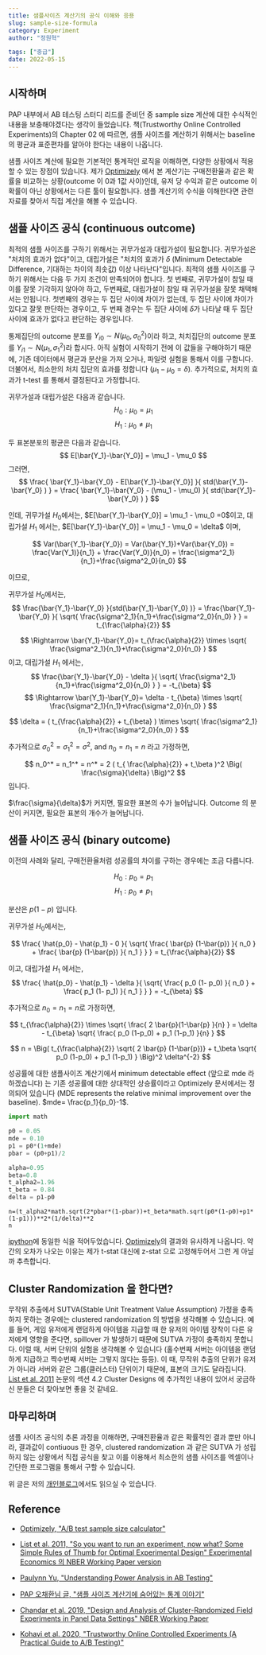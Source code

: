 ```yaml
---
title: 샘플사이즈 계산기의 공식 이해와 응용
slug: sample-size-formula
category: Experiment
author: "정원혁"

tags: ["중급"]
date: 2022-05-15
---
```


## 시작하며 

PAP 내부에서 AB 테스팅 스터디 리드를 준비던 중 sample size 계산에 대한 수식적인 내용을 보충해야겠다는 생각이 들었습니다. 책(Trustworthy Online Controlled Experiments)의 Chapter 02 에 따르면, 샘플 사이즈를 계산하기 위해서는 baseline 의 평균과 표준편차를 알아야 한다는 내용이 나옵니다.

샘플 사이즈 계산에 필요한 기본적인 통계적인 로직을 이해하면, 다양한 상황에서 적용할 수 있는 장점이 있습니다. 제가 [Optimizely](https://www.optimizely.com/sample-size-calculator/?conversion=5&effect=10&significance=95) 에서 본 계산기는 구매전환율과 같은 확률을 비교하는 상황(outcome 이 0과 1값 사이)인데, 유저 당 수익과 같은 outcome 이 확률이 아닌 상황에서는 다른 툴이 필요합니다. 샘플 계산기의 수식을 이해한다면 관련 자료를 찾아서 직접 계산을 해볼 수 있습니다.

## 샘플 사이즈 공식 (continuous outcome)

최적의 샘플 사이즈를 구하기 위해서는 귀무가설과 대립가설이 필요합니다. 귀무가설은 "처치의 효과가 없다"이고, 대립가설은 "처치의 효과가 $\delta$ (Minimum Detectable Difference, 기대하는 차이의 최솟값) 이상 나타난다"입니다. 최적의 샘플 사이즈를 구하기 위해서는 다음 두 가지 조건이 만족되어야 합니다. 첫 번째로, 귀무가설이 참일 때 이를 잘못 기각하지 않아야 하고, 두번째로, 대립가설이 참일 때 귀무가설을 잘못 채택해서는 안됩니다. 첫번째의 경우는 두 집단 사이에 차이가 없는데, 두 집단 사이에 차이가 있다고 잘못 판단하는 경우이고, 두 번째 경우는 두 집단 사이에 $\delta$가 나타날 때 두 집단 사이에 효과가 없다고 판단하는 경우입니다.

통제집단의 outcome 분포를 $Y_{i0} \sim N(\mu_0, \sigma_0^2)$이라 하고, 처치집단의 outcome 분포를 $Y_{i1} \sim N(\mu_1, \sigma_1^2)$라 합시다. 아직 실험이 시작하기 전에 이 값들을 구해야하기 때문에, 기존 데이터에서 평균과 분산을 가져 오거나, 파일럿 실험을 통해서 이를 구합니다. 더불어서, 최소한의 처치 집단의 효과를 정합니다 ($\mu_1 - \mu_0 = \delta$). 추가적으로, 처치의 효과가 t-test 를 통해서 결정된다고 가정합니다. 

귀무가설과 대립가설은 다음과 같습니다.
$$
H_0 : \mu_0 = \mu_1
$$
$$
H_1 : \mu_0 \ne \mu_1
$$

두 표본분포의 평균은 다음과 같습니다.
$$
E[\bar{Y_1}-\bar{Y_0}] = \mu_1 - \mu_0
$$
그러면, 
$$
\frac{ \bar{Y_1}-\bar{Y_0} - E[\bar{Y_1}-\bar{Y_0}] }{ std(\bar{Y_1}-\bar{Y_0} ) } = \frac{ \bar{Y_1}-\bar{Y_0} - (\mu_1 - \mu_0) }{ std(\bar{Y_1}-\bar{Y_0} ) } 
$$

인데, 귀무가설 $H_0$에서는, $E[\bar{Y_1}-\bar{Y_0}] = \mu_1 - \mu_0 =0$이고, 대립가설 $H_1$ 에서는, $E[\bar{Y_1}-\bar{Y_0}] = \mu_1 - \mu_0 = \delta$ 이며,

$$
Var(\bar{Y_1}-\bar{Y_0}) = Var(\bar{Y_1})+Var(\bar{Y_0}) = \frac{Var(Y_1)}{n_1} + \frac{Var(Y_0)}{n_0} = \frac{\sigma^2_1}{n_1}+\frac{\sigma^2_0}{n_0} 
$$

이므로, 

귀무가설 $H_0$에서는, 
$$
\frac{\bar{Y_1}-\bar{Y_0} }{std(\bar{Y_1}-\bar{Y_0} )} = \frac{\bar{Y_1}-\bar{Y_0} }{ \sqrt{ \frac{\sigma^2_1}{n_1}+\frac{\sigma^2_0}{n_0}  } }  = t_{\frac{\alpha}{2}}
$$

$$
	\Rightarrow \bar{Y_1}-\bar{Y_0}=  t_{\frac{\alpha}{2}} \times \sqrt{ \frac{\sigma^2_1}{n_1}+\frac{\sigma^2_0}{n_0} }
$$
이고, 대립가설 $H_1$ 에서는, 
$$
\frac{\bar{Y_1}-\bar{Y_0} - \delta }{ \sqrt{ \frac{\sigma^2_1}{n_1}+\frac{\sigma^2_0}{n_0}  } }  = -t_{\beta}
$$
$$
	\Rightarrow \bar{Y_1}-\bar{Y_0}=  \delta - t_{\beta} \times \sqrt{ \frac{\sigma^2_1}{n_1}+\frac{\sigma^2_0}{n_0} }
$$


$$
\delta = ( t_{\frac{\alpha}{2}} + t_{\beta} ) \times \sqrt{ \frac{\sigma^2_1}{n_1}+\frac{\sigma^2_0}{n_0} } 
$$

추가적으로 $\sigma_0^2 = \sigma_1^2 = \sigma^2$, and $n_0 = n_1 = n$ 라고 가정하면, 

$$
	n_0^* = n_1^* = n^* = 2 ( t_{ \frac{\alpha}{2}} + t_\beta )^2 \Big( \frac{\sigma}{\delta} \Big)^2
$$
입니다. 

$\frac{\sigma}{\delta}$가 커지면, 필요한 표본의 수가 늘어납니다. Outcome 의 분산이 커지면, 필요한 표본의 개수가 늘어납니다. 

## 샘플 사이즈 공식 (binary outcome)

이전의 사례와 달리, 구매전환율처럼 성공률의 차이를 구하는 경우에는 조금 다릅니다.

$$
H_0: p_0 = p_1
$$
$$
H_1: p_0 \ne p_1
$$

분산은 $p(1-p)$ 입니다. 

귀무가설 $H_0$에서는, 

$$
\frac{ \hat{p_0} - \hat{p_1} - 0 }{ \sqrt{ \frac{ \bar{p} (1-\bar{p}) }{ n_0 } + \frac{ \bar{p} (1-\bar{p}) }{ n_1 } }  } = t_{\frac{\alpha}{2}}
$$

이고, 대립가설 $H_1$ 에서는, 
$$
\frac{ \hat{p_0} - \hat{p_1} - \delta }{ \sqrt{ \frac{ p_0 (1- p_0) }{ n_0 } + \frac{ p_1 (1- p_1) }{ n_1 } }  } = -t_{\beta}
$$

추가적으로 $n_0=n_1=n$로 가정하면, 

$$
t_{\frac{\alpha}{2}} \times \sqrt{ \frac{ 2 \bar{p}(1-\bar{p} }{n} } = \delta - t_{\beta} \sqrt{ \frac{ p_0 (1-p_0) + p_1 (1-p_1) }{n} }
$$

$$
n = \Big( t_{\frac{\alpha}{2}} \sqrt{ 2 \bar{p} (1-\bar{p})} + t_\beta \sqrt{ p_0 (1-p_0) + p_1 (1-p_1) }    \Big)^2 \delta^{-2}
$$

성공률에 대한 샘플사이즈 계산기에서 minimum detectable effect (앞으로 mde 라 하겠습니다) 는 기존 성공률에 대한 상대적인 상승률이라고 Optimizely 문서에서는 정의되어 있습니다 (MDE represents the relative minimal improvement over the baseline). $mde= \frac{p_1}{p_0}-1$.

```python
import math

p0 = 0.05
mde = 0.10
p1 = p0*(1+mde)
pbar = (p0+p1)/2

alpha=0.95
beta=0.8
t_alpha2=1.96
t_beta = 0.84
delta = p1-p0
```

```
n=(t_alpha2*math.sqrt(2*pbar*(1-pbar))+t_beta*math.sqrt(p0*(1-p0)+p1*(1-p1)))**2*(1/delta)**2
n
```

[ipython](https://colab.research.google.com/drive/1q1vbsst8WsKir8X44r50UqHlnhNdbfoP#scrollTo=F-U4mccBjARj)에 동일한 식을 적어두었습니다. [Optimizely](https://www.optimizely.com/sample-size-calculator/?conversion=5&effect=10&significance=95)의 결과와 유사하게 나옵니다. 약간의 오차가 나오는 이유는 제가 t-stat 대신에 z-stat 으로 고정해두어서 그런 게 아닐까 추측합니다. 

## Cluster Randomization 을 한다면? 

무작위 추출에서 SUTVA(Stable Unit Treatment Value Assumption) 가정을 충족하지 못하는 경우에는 clustered randomization 의 방법을 생각해볼 수 있습니다. 예를 들어, 게임 유저에게 랜덤하게 아이템을 지급할 때 한 유저의 아이템 장착이 다른 유저에게 영향을 준다면, spillover 가 발생하기 때문에 SUTVA 가정이 충족하지 못합니다. 이럴 때, 서버 단위의 실험을 생각해볼 수 있습니다 (홀수번째 서버는 아이템을 랜덤하게 지급하고 짝수번째 서버는 그렇지 않다는 등등). 이 때, 무작위 추출의 단위가 유저가 아니라 서버와 같은 그룹(클러스터) 단위이기 때문에, 표본의 크기도 달라집니다. [List et al. 2011](https://www.nber.org/papers/w15701) 논문의 섹션 4.2 Cluster Designs 에 추가적인 내용이 있어서 궁금하신 분들은 더 찾아보면 좋을 것 같네요. 

## 마무리하며

샘플 사이즈 공식의 추론 과정을 이해하면, 구매전환율과 같은 확률적인 결과 뿐만 아니라, 결과값이 contiuous 한 경우, clustered randomization 과 같은 SUTVA 가 성립하지 않는 상황에서 직접 공식을 찾고 이를 이용해서 최소한의 샘플 사이즈를 엑셀이나 간단한 프로그램을 통해서 구할 수 있습니다. 

위  글은 저의 [개인블로그](https://marvin-ds.tistory.com/15)에서도 읽으실 수 있습니다. 

## Reference

- [Optimizely, "A/B test sample size calculator"](https://www.optimizely.com/sample-size-calculator/?conversion=5&effect=10&significance=95)

- [List et al. 2011, "So you want to run an experiment, now what? Some Simple Rules of Thumb for Optimal Experimental Design" Experimental Economics 의 NBER Working Paper version](https://www.nber.org/papers/w15701)

- [Paulynn Yu, "Understanding Power Analysis in AB Testing"](https://towardsdatascience.com/understanding-power-analysis-in-ab-testing-14808e8a1554)

- [PAP 오채환님 글, "샘플 사이즈 계산기에 숨어있는 통계 이야기"](https://playinpap.github.io/sample-size-calculator-statistics/)

- [Chandar et al. 2019, "Design and Analysis of Cluster-Randomized Field Experiments in Panel Data Settings" NBER Working Paper](https://www.nber.org/system/files/working_papers/w26389/w26389.pdf)

- [Kohavi et al. 2020, "Trustworthy Online Controlled Experiments (A Practical Guide to A/B Testing)"](https://www.amazon.com/Trustworthy-Online-Controlled-Experiments-Practical/dp/1108724264)